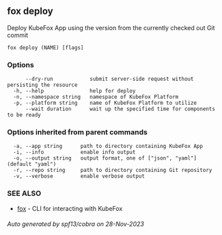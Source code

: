 ## fox deploy

Deploy KubeFox App using the version from the currently checked out Git commit

```
fox deploy (NAME) [flags]
```

### Options

```
      --dry-run            submit server-side request without persisting the resource
  -h, --help               help for deploy
  -n, --namespace string   namespace of KubeFox Platform
  -p, --platform string    name of KubeFox Platform to utilize
      --wait duration      wait up the specified time for components to be ready
```

### Options inherited from parent commands

```
  -a, --app string      path to directory containing KubeFox App
  -i, --info            enable info output
  -o, --output string   output format, one of ["json", "yaml"] (default "yaml")
  -r, --repo string     path to directory containing Git repository
  -v, --verbose         enable verbose output
```

### SEE ALSO

* [fox](fox.md)	 - CLI for interacting with KubeFox

###### Auto generated by spf13/cobra on 28-Nov-2023
